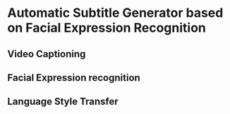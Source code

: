 # Automatic Subtitle Generator based on Facial Expression Recognition

## Video Captioning
## Facial Expression recognition
## Language Style Transfer
